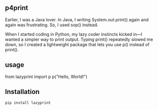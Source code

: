 ## p4print
Earlier, I was a Java lover. In Java, I writing System.out.print() again and again was frustrating. So, I used sop() instead.

When I started coding in Python, my lazy coder instincts kicked in—I wanted a simpler way to print output. Typing print() repeatedly slowed me down, so I created a lightweight package that lets you use p() instead of print().

## usage
from lazyprint import p
p("Hello, World!")

## Installation
```sh
pip install lazyprint


